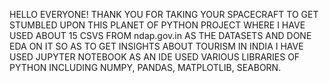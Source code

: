 HELLO EVERYONE! THANK YOU FOR TAKING YOUR SPACECRAFT TO GET STUMBLED UPON THIS PLANET OF PYTHON PROJECT WHERE I HAVE USED ABOUT 15 CSVS FROM ndap.gov.in AS THE DATASETS AND DONE EDA ON IT SO AS TO GET INSIGHTS ABOUT TOURISM IN INDIA
I HAVE USED JUPYTER NOTEBOOK AS AN IDE
USED VARIOUS LIBRARIES OF PYTHON INCLUDING NUMPY, PANDAS, MATPLOTLIB, SEABORN.
